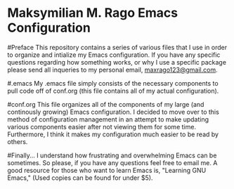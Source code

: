 # Maksymilian M. Rago Emacs Configuration

#Preface
This repository contains a series of various files that I use in order to organize and intialize my Emacs configuration. If you have any specific questions regarding how something works, or why I use a specific package please send all inqueries to my personal email, maxrago123@gmail.com.

#.emacs
My .emacs file simply consists of the necessary components to pull code off of conf.org (this file contains all of my actual configuration).

#conf.org
This file organizes all of the components of my large (and continously growing) Emacs configuration. I decided to move over to this method of configuration management in an attempt to make updating various components easier after not viewing them for some time. Furthermore, I think it makes my configuration much easier to be read by others.

#Finally...
I understand how frustrating and overwhelming Emacs can be sometimes. So please, if you have any questions feel free to email me. A good resource for those who want to learn Emacs is, "Learning GNU Emacs," (Used copies can be found for under $5).
